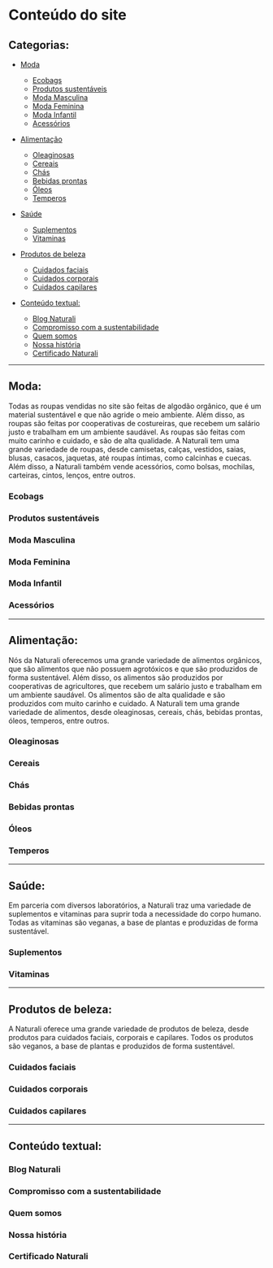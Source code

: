 # Conteúdo do site

## Categorias:

- [Moda](#moda)
    - [Ecobags](#ecobags)
    - [Produtos sustentáveis](#produtos-sustentáveis)
    - [Moda Masculina](#moda-masculina)
    - [Moda Feminina](#moda-feminina)
    - [Moda Infantil](#moda-infantil)
    - [Acessórios](#acessórios)

- [Alimentação](#alimentação)
    - [Oleaginosas](#oleaginosas)
    - [Cereais](#cereais)
    - [Chás](#chás)
    - [Bebidas prontas](#bebidas-prontas)
    - [Óleos](#óleos)
    - [Temperos](#temperos)

- [Saúde](#saúde)
    - [Suplementos](#suplementos)
    - [Vitaminas](#vitaminas)

- [Produtos de beleza](#produtos-de-beleza)
    - [Cuidados faciais](#cuidados-faciais)
    - [Cuidados corporais](#cuidados-corporais)
    - [Cuidados capilares](#cuidados-capilares)

- [Conteúdo textual:](#conteúdo-textual)
    - [Blog Naturali](#blog-naturali)
    - [Compromisso com a sustentabilidade](#compromisso-com-a-sustentabilidade)
    - [Quem somos](#quem-somos)
    - [Nossa história](#nossa-história)
    - [Certificado Naturali](#certificado-naturali)

---

## Moda:

Todas as roupas vendidas no site são feitas de algodão orgânico, que é um material sustentável e que não agride o meio ambiente. Além disso, as roupas são feitas por cooperativas de costureiras, que recebem um salário justo e trabalham em um ambiente saudável. As roupas são feitas com muito carinho e cuidado, e são de alta qualidade. A Naturali tem uma grande variedade de roupas, desde camisetas, calças, vestidos, saias, blusas, casacos, jaquetas, até roupas íntimas, como calcinhas e cuecas. Além disso, a Naturali também vende acessórios, como bolsas, mochilas, carteiras, cintos, lenços, entre outros. 

### Ecobags

### Produtos sustentáveis

### Moda Masculina

### Moda Feminina

### Moda Infantil

### Acessórios

---

## Alimentação:

Nós da Naturali oferecemos uma grande variedade de alimentos orgânicos, que são alimentos que não possuem agrotóxicos e que são produzidos de forma sustentável. Além disso, os alimentos são produzidos por cooperativas de agricultores, que recebem um salário justo e trabalham em um ambiente saudável. Os alimentos são de alta qualidade e são produzidos com muito carinho e cuidado. A Naturali tem uma grande variedade de alimentos, desde oleaginosas, cereais, chás, bebidas prontas, óleos, temperos, entre outros. 

### Oleaginosas

### Cereais

### Chás

### Bebidas prontas

### Óleos

### Temperos

---

## Saúde:

Em parceria com diversos laboratórios, a Naturali traz uma variedade de suplementos e vitaminas para suprir toda a necessidade do corpo humano. Todas as vitaminas são veganas, a base de plantas e produzidas de forma sustentável. 

### Suplementos

### Vitaminas

---

## Produtos de beleza:

A Naturali oferece uma grande variedade de produtos de beleza, desde produtos para cuidados faciais, corporais e capilares. Todos os produtos são veganos, a base de plantas e produzidos de forma sustentável.

### Cuidados faciais

### Cuidados corporais

### Cuidados capilares

---

## Conteúdo textual:

### Blog Naturali

### Compromisso com a sustentabilidade

### Quem somos

### Nossa história

### Certificado Naturali

